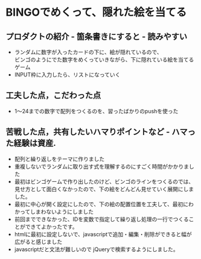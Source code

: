  # BINGOでめくって、隠れた絵を当てる
## プロダクトの紹介 - 箇条書きにすると - 読みやすい
- ランダムに数字が入ったカードの下に、絵が隠れているので、  
  ビンゴのようにでた数字をめくっていきながら、下に隠れている絵を当てるゲーム
- INPUT枠に入力したら、リストになっていく

## 工夫した点，こだわった点
- 1〜24までの数字で配列をつくるのを、習ったばかりのpushを使った
## 苦戦した点，共有したいハマりポイントなど - ハマった経験は資産.
- 配列と繰り返しをテーマに作りました
- 重複しないでランダムに取り出す式を理解するのにすごく時間がかかりました
- 最初はビンゴゲームで作り出したのけど、ビンゴのラインをつくるのでは、  
見せ方として面白くなかったので、下の絵をどんどん見せていく展開にしました。
- 最初に中心が開く設定にしたので、下の絵の配置位置を工夫して、最初にわかってしまわないようにしました
- 前回までできなかった、IDを変数で指定して繰り返し処理の一行でつくることができてよかったです。
- htmlに最初に設定しないで、javascriptで追加・編集・削除ができると幅が広がると感じました
- javascriptだと文法が難しいので jQueryで検索するようにしました。